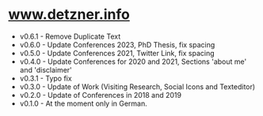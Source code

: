 # www.detzner.info

 - v0.6.1 - Remove Duplicate Text
 - v0.6.0 - Update Conferences 2023, PhD Thesis, fix spacing
 - v0.5.0 - Update Conferences 2021, Twitter Link, fix spacing
 - v0.4.0 - Update Conferences for 2020 and 2021, Sections 'about me' and 'disclaimer'
 - v0.3.1 - Typo fix
 - v0.3.0 - Update of Work (Visiting Research, Social Icons and Texteditor)
 - v0.2.0 - Update of Conferences in 2018 and 2019
 - v0.1.0 - At the moment only in German.
